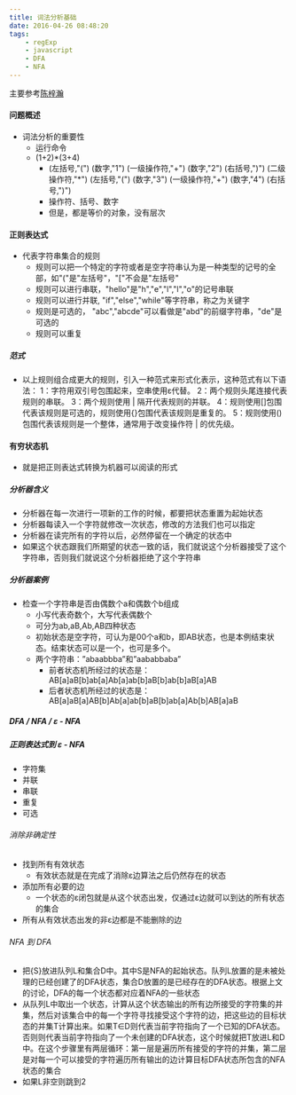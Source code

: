 ```yaml
---
title: 词法分析基础
date: 2016-04-26 08:48:20
tags:
	- regExp
	- javascript
	- DFA
	- NFA
---
```

主要参考[陈梓瀚](http://www.cppblog.com/vczh/)
#### 问题概述 ####
* 词法分析的重要性
	* 运行命令
	* (1+2)*(3+4)
		* (左括号,"(") (数字,"1") (一级操作符,"+") (数字,"2") (右括号,")") (二级操作符,"*") (左括号,"(") (数字,"3") (一级操作符,"+") (数字,"4") (右括号,")")
		* 操作符、括号、数字
		* 但是，都是等价的对象，没有层次
#### 正则表达式 ####
* 代表字符串集合的规则
	* 规则可以把一个特定的字符或者是空字符串认为是一种类型的记号的全部，如"("是"左括号"，"["不会是"左括号"
	* 规则可以进行串联，"hello"是"h","e","l","l","o"的记号串联
	* 规则可以进行并联, "if","else","while"等字符串，称之为关键字
	* 规则是可选的， "abc","abcde"可以看做是"abd"的前缀字符串，"de"是可选的
	* 规则可以重复
<!-- more -->
##### 范式 #####
* 以上规则组合成更大的规则，引入一种范式来形式化表示，这种范式有以下语法：
1：字符用双引号包围起来，空串使用ε代替。
2：两个规则头尾连接代表规则的串联。
3：两个规则使用 | 隔开代表规则的并联。
4：规则使用[]包围代表该规则是可选的，规则使用{}包围代表该规则是重复的。
5：规则使用()包围代表该规则是一个整体，通常用于改变操作符 | 的优先级。
#### 有穷状态机 ####
* 就是把正则表达式转换为机器可以阅读的形式
##### 分析器含义 #####
* 分析器在每一次进行一项新的工作的时候，都要把状态重置为起始状态
* 分析器每读入一个字符就修改一次状态，修改的方法我们也可以指定
* 分析器在读完所有的字符以后，必然停留在一个确定的状态中
* 如果这个状态跟我们所期望的状态一致的话，我们就说这个分析器接受了这个字符串，否则我们就说这个分析器拒绝了这个字符串
##### 分析器案例 #####
* 检查一个字符串是否由偶数个a和偶数个b组成
	* 小写代表奇数个，大写代表偶数个
	* 可分为ab,aB,Ab,AB四种状态
	* 初始状态是空字符，可认为是00个a和b，即AB状态，也是本例结束状态。结束状态可以是一个，也可是多个。
	* 两个字符串：”abaabbba”和”aababbaba”
		* 前者状态机所经过的状态是：AB[a]aB[b]ab[a]Ab[a]ab[b]aB[b]ab[b]aB[a]AB
		* 后者状态机所经过的状态是：AB[a]aB[a]AB[b]Ab[a]ab[b]aB[b]ab[a]Ab[b]AB[a]aB
##### DFA / NFA / ε - NFA #####
##### 正则表达式到 ε - NFA #####
* 字符集
* 并联
* 串联
* 重复
* 可选
###### 消除非确定性 ######
* 找到所有有效状态
	* 有效状态就是在完成了消除ε边算法之后仍然存在的状态
* 添加所有必要的边
	* 一个状态的ε闭包就是从这个状态出发，仅通过ε边就可以到达的所有状态的集合
* 所有从有效状态出发的非ε边都是不能删除的边
###### NFA 到 DFA ######
* 把{S}放进队列L和集合D中。其中S是NFA的起始状态。队列L放置的是未被处理的已经创建了的DFA状态，集合D放置的是已经存在的DFA状态。根据上文的讨论，DFA的每一个状态都对应着NFA的一些状态
* 从队列L中取出一个状态，计算从这个状态输出的所有边所接受的字符集的并集，然后对该集合中的每一个字符寻找接受这个字符的边，把这些边的目标状态的并集T计算出来。如果T∈D则代表当前字符指向了一个已知的DFA状态。否则则代表当前字符指向了一个未创建的DFA状态，这个时候就把T放进L和D中。在这个步骤里有两层循环：第一层是遍历所有接受的字符的并集，第二层是对每一个可以接受的字符遍历所有输出的边计算目标DFA状态所包含的NFA状态的集合
* 如果L非空则跳到2